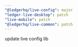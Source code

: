 ```yaml
---
"@ledgerhq/live-config": major
"ledger-live-desktop": patch
"live-mobile": patch
"@ledgerhq/live-common": patch
---
```


update live config lib
